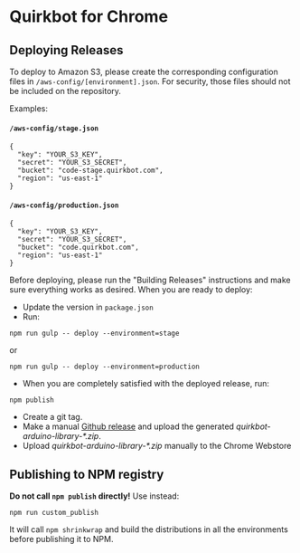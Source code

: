 # Quirkbot for Chrome


## Deploying Releases
To deploy to Amazon S3, please create the corresponding configuration
files in `/aws-config/[environment].json`.
For security, those files should not be included on the repository.

Examples:

#### `/aws-config/stage.json`

```
{
  "key": "YOUR_S3_KEY",
  "secret": "YOUR_S3_SECRET",
  "bucket": "code-stage.quirkbot.com",
  "region": "us-east-1"
}

```
#### `/aws-config/production.json`

```
{
  "key": "YOUR_S3_KEY",
  "secret": "YOUR_S3_SECRET",
  "bucket": "code.quirkbot.com",
  "region": "us-east-1"
}

```

Before deploying, please run the "Building Releases" instructions and make sure
everything works as desired. When you are ready to deploy:

- Update the version in `package.json`
- Run:
```
npm run gulp -- deploy --environment=stage
```
or
```
npm run gulp -- deploy --environment=production
```
- When you are completely satisfied with the deployed release, run:
```
npm publish
```
- Create a git tag.
- Make a manual [Github release](https://github.com/Quirkbot/QuirkbotArduinoLibrary/releases) and upload the generated _quirkbot-arduino-library-*.zip_.
- Upload _quirkbot-arduino-library-*.zip_ manually to the Chrome Webstore

## Publishing to NPM registry
**Do not call `npm publish` directly!** Use instead:
```
npm run custom_publish
```
It will call `npm shrinkwrap` and build the distributions in all the environments before publishing it to NPM.